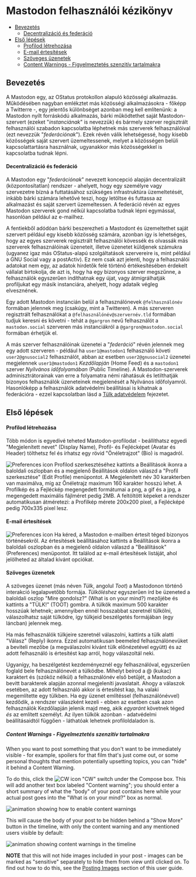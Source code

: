 Mastodon felhasználói kézikönyv
===============================

* [Bevezetés](User-guide_HUN.md#bevezetés)
  * [Decentralizáció és federáció](User-guide_HUN.md#decentralizáció-és-federáció)
* [Első lépések](User-guide_HUN.md#első-lépések)
  * [Profilod létrehozása](User-guide_HUN.md#profilod-létrehozása)
  * [E-mail értesítések](User-guide_HUN.md#e-mail-értesítések)
  * [Szöveges üzenetek](User-guide_HUN.md#szöveges-üzenetek)
  * [Content Warnings - Figyelmeztetés szenzitív tartalmakra](User-guide_HUN.md#content-warnings---figyelmeztetés-szenzitív-tartalmakra)

## Bevezetés

A Mastodon egy, az OStatus protokollon alapuló közösségi alkalmazás. Működésében nagyban emlékztet más közösségi alkalmazásokra - főképp a Twitterre -, egy jelentős különbséget azonban meg kell említenünk: a Mastodon nyílt forráskódú alkalmazás, bárki működtethet saját Mastodon-szervert (ezeket "*instanciának*" is nevezzük) és bármely szerver regisztrált felhasználói szabadon kapcsolatba léphetnek más szerverek felhasználóival (ezt nevezzük "*federációnak*"). Ezek révén válik lehetségessé, hogy kisebb közösségek saját szervert üzemeltessenek, melyet a közösségen belüli kapcsolattartásra használnak, ugyanakkor más közösségekkel is kapcsolatba tudnak lépni. 

#### Decentralizáció és federáció

A Mastodon egy "*federációnak*" nevezett koncepció alapján decentralizált (központosítatlan) rendszer - ahelyett, hogy egy személyre vagy szervezetre bízná a futtatásához szükséges infrastruktúra üzemeltetését, inkább bárki számára lehetővé teszi, hogy letöltse és futtassa az alkalmazást és saját szervert üzemeltessen. A federáció révén az egyes Mastodon szerverek gond nélkül kapcsolatba tudnak lépni egymással, hasonlóan például az e-mailhez.

A fentiekből adódóan bárki beszerezheti a Mastodont és üzemeltethet saját szervert például egy kisebb közösség számára, azonban így is lehetséges, hogy az egyes szerverek regisztrált felhasználói kövessék és olvassák más szerverek felhasználóinak üzeneteit, illetve üzenetet küldjenek számukra (ugyanez igaz más OStatus-alapú szolgáltatások szervereire is, mint például a GNU Social vagy a postActiv). Ez nem csak azt jelenti, hogy a felhasználói adatokat nem egy, az adatok hirdetők felé történő értékesítésében érdekelt vállalat birtokolja, de azt is, hogy ha egy bizonyos szerver megszűnne, a felhasználók egyszerűen indíthatnak egy újat, vagy átmigrálhatják profiljukat egy másik instanciára, ahelyett, hogy adataik végleg elvesznének.

Egy adott Mastodon instancián belül a felhasználónevek `@felhasználónév` formában jelennek meg (csakúgy, mint a Twitteren). A más szerveren regisztrált felhasználókat a `@felhasználónév@szervernév.tld` formában tudjuk keresni és követni - tehát a `@gargron` nevű felhasználót a `mastodon.social` szerveren más instanciákról a `@gargron@mastodon.social` formában érhetjük el.

A más szerver felhasználóinak üzenetei a "*federáció*" révén jelennek meg egy adott szerveren - például ha `user1@mastodon1` felhasználó követi `user2@gnusocial2` felhasználót, abban az esetben `user2@gnusocial2` üzenetei megjelennek `user1@mastodon1` *Kezdőlapján* (Home Feed) és a `mastodon1` szerver *Nyilvános időfolyamában* (Public Timeline). A Mastodon-szerverek adminisztrátorainak van erre a folyamatra némi ráhatásuk és letilthatják bizonyos felhasználók üzeneteinek megjelenését a Nyilvános időfolyamról. Hasonlóképp a felhasználók adatvédelmi beállításai is kihatnak a federációra - ezzel kapcsolatban lásd a [Tülk adatvédelem](User-guide_HUN.md#tülk-adatvédelem) fejezetet.

## Első lépések

#### Profilod létrehozása

Több módon is egyedivé teheted Mastodon-profilodat - beállíthatsz egyedi "Megjelenített nevet" (Display Name), Profil- és Fejlécképet (Avatar és Header) tölthetsz fel és írhatsz egy rövid "Önéletrajzot" (Bio) is magadról.

![Preferences icon](screenshots/preferences.png) Profilod szerkesztéséhez kattints a Beállítások ikonra a baloldali oszlopban és a megjelenő Beállítások oldalon válaszd a "Profil szerkesztése" (Edit Profile) menüpontot. A Megjelenített név 30 karakterben van maximálva, míg az Őnéletrajz maximum 160 karakter hosszú lehet. A Profilkép és a Fejléckép megengedett formátumai a png, a gif és a jpg, a megengedett maximális fájlméret pedig 2MB. A feltöltött képeket a rendszer automatikusan átméretezi: a Profilkép mérete 200x200 pixel, a Fejlécképé pedig 700x335 pixel lesz.

#### E-mail értesítések

![Preferences icon](screenshots/preferences.png) Ha kéred, a Mastodon e-mailben értesít téged bizonyos történésekről. Az értesítések beállításához kattints a Beállítások ikonra a baloldali oszlopban és a megjelenő oldalon válaszd a "Beállítások" (Preferences) menüpontot. Itt találod az e-mail értesítések listáját, ahol jelölheted az általad kívánt opciókat.

#### Szöveges üzenetek

A szöveges üzenet (más néven *Tülk*, angolul *Toot*) a Mastodonon történő interakció legalapvetőbb formája. *Tülköléshez* egyszerűen írd be üzeneted a baloldali oszlop "Mire gondolsz?" (What is on your mind?) mezőjébe és kattints a "TÜLK!" (TOOT) gombra. A tülkök maximum 500 karakter hosszúak lehetnek; amennyiben ennél hosszabbat szeretnél tülkölni, válaszolhatsz saját tülködre, így tülkjeid beszélgetés formájában (egy láncban) jelennek meg.

Ha más felhasználók tülkjeire szeretnél válaszolni, kattints a tülk alatti "Válasz" (Reply) ikonra. Ezzel automatikusan beemeled felhasználónevüket a beviteli mezőbe (a megválaszolni kívánt tülk előnézetével együtt) és az adott felhasználó is értesítést kap arról, hogy válaszoltál neki.

Ugyanígy, ha beszélgetést kezdeményeznél egy felhasználóval, egyszerűen foglald bele felhasználónevét a tülködbe. Mihelyt beírod a @ (kukac) karaktert és (szóköz nélkül) a felhasználónév első betűjét, a Mastodon a bevitt barakterek alapján azonnal megjeleníti javaslatait. Ahogy a válaszok esetében, az adott felhasználó akkor is értesítést kap, ha valaki megemlítette egy tülkben. Ha egy üzenet említéssel (felhasználónévvel) kezdődik, a rendszer válaszként kezeli - ebben az esetben csak azon felhasználók Kezdőlapján jelenik majd meg, akik *egyaránt* követnek téged *és* az említett személyt. Az ilyen tülkök azonban - adatvédelmi beállításaidtól függően - láthatóak lehetnek profiloldaladon is.

##### Content Warnings - Figyelmeztetés szenzitív tartalmakra 

When you want to post something that you don't want to be immediately visible - for example, spoilers for that film that's just come out, or some personal thoughts that mention potentially upsetting topics, you can "hide" it behind a Content Warning.

To do this, click the ![CW icon](screenshots/compose-cw.png) "CW" switch under the Compose box. This will add another text box labeled "Content warning"; you should enter a short summary of what the "body" of your post contains here while your actual post goes into the "What is on your mind?" box as normal.

![animation showing how to enable content warnings](screenshots/content-warning.gif)

This will cause the body of your post to be hidden behind a "Show More" button in the timeline, with only the content warning and any mentioned users visible by default:

![animation showing content warnings in the timeline](screenshots/cw-toot.gif)

**NOTE** that this will not hide images included in your post - images can be marked as "sensitive" separately to hide them from view until clicked on. To find out how to do this, see the [Posting Images](User-guide.md#posting-images) section of this user guide.
